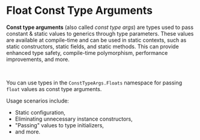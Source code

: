 ﻿# Float Const Type Arguments

**Const type arguments** (also called *const type args*) are types used to pass constant & static values to generics through type parameters. These values are available at compile-time and can be used in static contexts, such as static constructors, static fields, and static methods. This can provide enhanced type safety, compile-time polymorphism, performance improvements, and more.

&nbsp;

 You can use types in the `ConstTypeArgs.Floats` namespace for passing `float` values as const type arguments.

 Usage scenarios include:

 * Static configuration,
 * Eliminating unnecessary instance constructors,
 * "Passing" values to type initializers,
 * and more.
